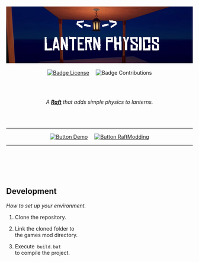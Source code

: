 
<div align = center>

![Banner]

[![Badge License]][License]   
![Badge Contributions]

<br>
<br>

*A **[Raft]** that adds simple physics to lanterns.*

<br>
<br>

---

[![Button Demo]][Video]   
[![Button RaftModding]][RaftModding]

---

<br>
<br>

</div>

<br>
<br>

## Development

*How to set up your environment.*

1.  Clone the repository.

2.  Link the cloned folder to <br>
    the games mod directory.
    
3.  Execute  `build.bat` <br>
    to compile the project.

<br>


<!----------------------------------------------------------------------------->

[RaftModding]: https://www.raftmodding.com/mods/lantern-physics
[Video]: https://www.youtube.com/watch?v=qvfHH3l190M
[Raft]: https://raft-game.com/

[License]: LICENSE
[Banner]: LanternPhysicsMod/banner.jpg


<!----------------------------------[ Badges ]--------------------------------->

[Badge Contributions]: https://img.shields.io/badge/Contributions-Welcome-4a7614.svg?style=for-the-badge&labelColor=68A51C
[Badge License]: https://img.shields.io/badge/License-AGPL3-015d93.svg?style=for-the-badge&labelColor=blue


<!---------------------------------[ Buttons ]--------------------------------->

[Button RaftModding]: https://img.shields.io/badge/RaftModding-3498db?style=for-the-badge&logoColor=white&logo=Wireshark
[Button Demo]: https://img.shields.io/badge/Demo-E40046?style=for-the-badge&logoColor=white&logo=YouTube

